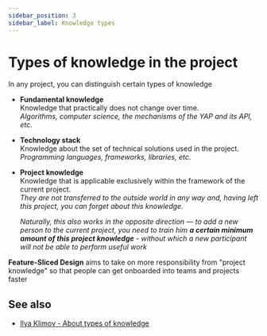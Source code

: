 ```yaml
---
sidebar_position: 3
sidebar_label: Knowledge types
---
```


# Types of knowledge in the project

In any project, you can distinguish certain types of knowledge

- **Fundamental knowledge**  
  Knowledge that practically does not change over time.  
  *Algorithms, computer science, the mechanisms of the YAP and its API, etc.*

- **Technology stack**  
  Knowledge about the set of technical solutions used in the project.  
  *Programming languages, frameworks, libraries, etc.*

- **Project knowledge**  
  Knowledge that is applicable exclusively within the framework of the current project.  
  *They are not transferred to the outside world in any way and, having left this project, you can forget about this knowledge.*

  *Naturally, this also works in the opposite direction — to add a new person to the current project, you need to train him **a certain minimum amount of this project knowledge** - without which a new participant will not be able to perform useful work*

**Feature-Sliced Design** aims to take on more responsibility from "project knowledge" so that people can get onboarded into teams and projects faster

## See also

- [Ilya Klimov - About types of knowledge][ext-klimov]

[ext-klimov]: https://youtu.be/4xyb_tA-uw0?t=249
